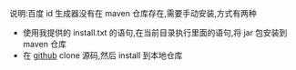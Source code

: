 说明:百度 id 生成器没有在 maven 仓库存在,需要手动安装,方式有两种

* 使用我提供的 install.txt 的语句,在当前目录执行里面的语句,将 jar 包安装到 maven 仓库
* 在 [github](https://github.com/baidu/uid-generator) clone 源码,然后 install 到本地仓库